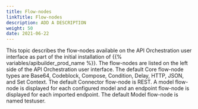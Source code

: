 ```yaml
---
title: Flow-nodes
linkTitle: Flow-nodes
description: ADD A DESCRIPTION
weight: 50
date: 2021-06-22
---
```


This topic describes the flow-nodes available on the API Orchestration user interface as part of the initial installation of {{% variables/apibuilder_prod_name %}}. The flow-nodes are listed on the left side of the API Orchestration user interface. The default Core flow-node types are Base64, Codeblock, Compose, Condition, Delay, HTTP, JSON, and Set Context. The default Connector flow-node is REST. A model flow-node is displayed for each configured model and an endpoint flow-node is displayed for each imported endpoint. The default Model flow-node is named testuser.
